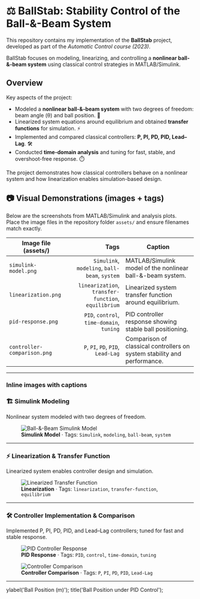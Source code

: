 # ⚖️ BallStab: Stability Control of the Ball-&-Beam System

This repository contains my implementation of the **BallStab** project, developed as part of the *Automatic Control course (2023)*.  

BallStab focuses on modeling, linearizing, and controlling a **nonlinear ball-&-beam system** using classical control strategies in MATLAB/Simulink.

##  Overview
Key aspects of the project:
- Modeled a **nonlinear ball-&-beam system** with two degrees of freedom: beam angle (θ) and ball position. 🎯
- Linearized system equations around equilibrium and obtained **transfer functions** for simulation. ⚡
- Implemented and compared classical controllers: **P, PI, PD, PID, Lead–Lag**. 🛠️
- Conducted **time-domain analysis** and tuning for fast, stable, and overshoot-free response. ⏱️  

The project demonstrates how classical controllers behave on a nonlinear system and how linearization enables simulation-based design.

## 📷 Visual Demonstrations (images + tags)

Below are the screenshots from MATLAB/Simulink and analysis plots.  
Place the image files in the repository folder `assets/` and ensure filenames match exactly.

| Image file (assets/) | Tags | Caption |
|---|---:|---|
| `simulink-model.png` | `Simulink`, `modeling`, `ball-beam`, `system` | MATLAB/Simulink model of the nonlinear ball-&-beam system. |
| `linearization.png` | `linearization`, `transfer-function`, `equilibrium` | Linearized system transfer function around equilibrium. |
| `pid-response.png` | `PID`, `control`, `time-domain`, `tuning` | PID controller response showing stable ball positioning. |
| `controller-comparison.png` | `P`, `PI`, `PD`, `PID`, `Lead-Lag` | Comparison of classical controllers on system stability and performance. |

---

### Inline images with captions

### 🏗️ Simulink Modeling
Nonlinear system modeled with two degrees of freedom.

<figure>
  <img src="assets/simulink-model.png" alt="Ball-&-Beam Simulink Model" />
  <figcaption><strong>Simulink Model</strong> · Tags: <code>Simulink</code>, <code>modeling</code>, <code>ball-beam</code>, <code>system</code></figcaption>
</figure>

---

### ⚡ Linearization & Transfer Function
Linearized system enables controller design and simulation.

<figure>
  <img src="assets/linearization.png" alt="Linearized Transfer Function" />
  <figcaption><strong>Linearization</strong> · Tags: <code>linearization</code>, <code>transfer-function</code>, <code>equilibrium</code></figcaption>
</figure>

---

### 🛠️ Controller Implementation & Comparison
Implemented P, PI, PD, PID, and Lead–Lag controllers; tuned for fast and stable response.

<figure>
  <img src="assets/pid-response.png" alt="PID Controller Response" />
  <figcaption><strong>PID Response</strong> · Tags: <code>PID</code>, <code>control</code>, <code>time-domain</code>, <code>tuning</code></figcaption>
</figure>

<figure>
  <img src="assets/controller-comparison.png" alt="Controller Comparison" />
  <figcaption><strong>Controller Comparison</strong> · Tags: <code>P</code>, <code>PI</code>, <code>PD</code>, <code>PID</code>, <code>Lead-Lag</code></figcaption>
</figure>

---
ylabel('Ball Position (m)');
title('Ball Position under PID Control');
